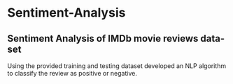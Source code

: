 # Sentiment-Analysis
## Sentiment Analysis of IMDb movie reviews data-set

Using the provided training and testing dataset developed an NLP algorithm to classify the review as
positive or negative.
